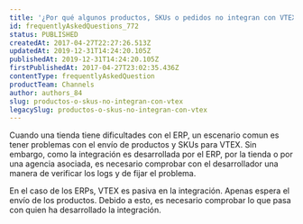 ```yaml
---
title: '¿Por qué algunos productos, SKUs o pedidos no integran con VTEX?'
id: frequentlyAskedQuestions_772
status: PUBLISHED
createdAt: 2017-04-27T22:27:26.513Z
updatedAt: 2019-12-31T14:24:20.105Z
publishedAt: 2019-12-31T14:24:20.105Z
firstPublishedAt: 2017-04-27T23:02:35.436Z
contentType: frequentlyAskedQuestion
productTeam: Channels
author: authors_84
slug: productos-o-skus-no-integran-con-vtex
legacySlug: productos-o-skus-no-integran-con-vtex
---
```


Cuando una tienda tiene dificultades con el ERP, un escenario comun es tener problemas con el envío de productos y SKUs para VTEX. Sin embargo, como la integración es desarrollada por el ERP, por la tienda o por una agencia asociada, es necesario comprobar con el desarrollador una manera de verificar los logs y de fijar el problema.

En el caso de los ERPs, VTEX es pasiva en la integración. Apenas espera el envío de los productos. Debido a esto, es necesario comprobar lo que pasa con quien ha desarrollado la integración.
